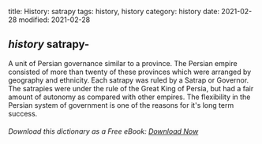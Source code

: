 title: History: satrapy
tags: history, history
category: history
date: 2021-02-28
modified: 2021-02-28

## _history_  satrapy-
A unit of Persian governance similar to a province.
The Persian empire consisted of more than twenty of these provinces
which were arranged by geography and ethnicity.   Each satrapy was
ruled by a Satrap or Governor.  The satrapies were under the rule of
the Great King of Persia, but had a fair amount of autonomy as
compared with other empires.   The flexibility in the Persian system
of government is one of the reasons for it's long term success.


###### Download *this* dictionary as a Free eBook: [Download Now]({static}static/SerfHistoryDictionary.pdf)

